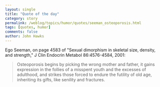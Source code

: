 ```yaml
---
layout: single 
title: "Quote of the day" 
category: story
permalink: /weblog/topics/humor/quotes/seeman_osteoporosis.html
tags: [quotes, humor] 
comments: false 
author: John Hawks 
---
```



<p>
Ego Seeman, on page 4583 of "Sexual dimorphism in skeletal size, density, and strength," J Clin Endocrin Metabol 86:4576-4584, 2001: 
</p>

<blockquote>Osteoporosis begins by picking the wrong mother and father, it gains expression in the follies of a misspent youth and the excesses of adulthood, and strikes those forced to endure the futility of old age, inheriting its gifts, like senility and fractures.</blockquote>

